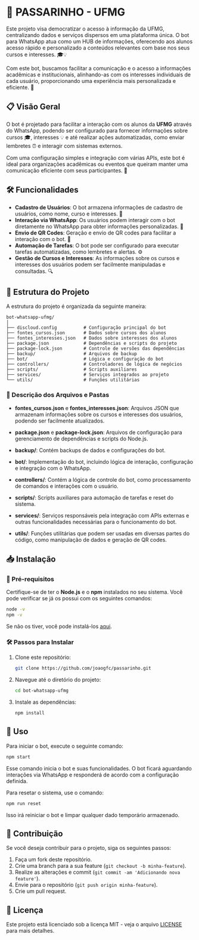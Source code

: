 # 🤖 PASSARINHO - UFMG

Este projeto visa democratizar o acesso à informação da UFMG, centralizando dados e serviços dispersos em uma plataforma única. O bot para WhatsApp atua como um HUB de informações, oferecendo aos alunos acesso rápido e personalizado a conteúdos relevantes com base nos seus cursos e interesses. 🎓💡

Com este bot, buscamos facilitar a comunicação e o acesso a informações acadêmicas e institucionais, alinhando-as com os interesses individuais de cada usuário, proporcionando uma experiência mais personalizada e eficiente. 🚀

## 📋 Visão Geral

O bot é projetado para facilitar a interação com os alunos da **UFMG** através do WhatsApp, podendo ser configurado para fornecer informações sobre cursos 🎓, interesses 💡 e até realizar ações automatizadas, como enviar lembretes ⏰ e interagir com sistemas externos.

Com uma configuração simples e integração com várias APIs, este bot é ideal para organizações acadêmicas ou eventos que queiram manter uma comunicação eficiente com seus participantes. 🎉

## 🛠️ Funcionalidades

- **Cadastro de Usuários**: O bot armazena informações de cadastro de usuários, como nome, curso e interesses. 📝
- **Interação via WhatsApp**: Os usuários podem interagir com o bot diretamente no WhatsApp para obter informações personalizadas. 💬
- **Envio de QR Codes**: Geração e envio de QR codes para facilitar a interação com o bot. 📲
- **Automação de Tarefas**: O bot pode ser configurado para executar tarefas automatizadas, como lembretes e alertas. ⚙️
- **Gestão de Cursos e Interesses**: As informações sobre os cursos e interesses dos usuários podem ser facilmente manipuladas e consultadas. 🔍

## 📂 Estrutura do Projeto

A estrutura do projeto é organizada da seguinte maneira:

```
bot-whatsapp-ufmg/
│
├── discloud.config          # Configuração principal do bot
├── fontes_cursos.json       # Dados sobre cursos dos alunos
├── fontes_interesses.json   # Dados sobre interesses dos alunos
├── package.json             # Dependências e scripts do projeto
├── package-lock.json        # Controle de versões das dependências
├── backup/                  # Arquivos de backup
├── bot/                     # Lógica e configuração do bot
├── controllers/             # Controladores de lógica de negócios
├── scripts/                 # Scripts auxiliares
├── services/                # Serviços integrados ao projeto
└── utils/                   # Funções utilitárias
```

### 📄 Descrição dos Arquivos e Pastas
  
- **fontes_cursos.json** e **fontes_interesses.json**: Arquivos JSON que armazenam informações sobre os cursos e interesses dos usuários, podendo ser facilmente atualizados.

- **package.json** e **package-lock.json**: Arquivos de configuração para gerenciamento de dependências e scripts do Node.js.

- **backup/**: Contém backups de dados e configurações do bot.

- **bot/**: Implementação do bot, incluindo lógica de interação, configuração e integração com o WhatsApp.

- **controllers/**: Contém a lógica de controle do bot, como processamento de comandos e interações com o usuário.

- **scripts/**: Scripts auxiliares para automação de tarefas e reset do sistema.

- **services/**: Serviços responsáveis pela integração com APIs externas e outras funcionalidades necessárias para o funcionamento do bot.

- **utils/**: Funções utilitárias que podem ser usadas em diversas partes do código, como manipulação de dados e geração de QR codes.

## 📥 Instalação

### 🔧 Pré-requisitos

Certifique-se de ter o **Node.js** e o **npm** instalados no seu sistema. Você pode verificar se já os possui com os seguintes comandos:

```bash
node -v
npm -v
```

Se não os tiver, você pode instalá-los [aqui](https://nodejs.org/).

### 🛠️ Passos para Instalar

1. Clone este repositório:
   ```bash
   git clone https://github.com/joaogfc/passarinho.git
   ```

2. Navegue até o diretório do projeto:
   ```bash
   cd bot-whatsapp-ufmg
   ```

3. Instale as dependências:
   ```bash
   npm install
   ```
   
## 🚀 Uso

Para iniciar o bot, execute o seguinte comando:

```bash
npm start
```

Esse comando inicia o bot e suas funcionalidades. O bot ficará aguardando interações via WhatsApp e responderá de acordo com a configuração definida.

Para resetar o sistema, use o comando:

```bash
npm run reset
```

Isso irá reiniciar o bot e limpar qualquer dado temporário armazenado.

## 🤝 Contribuição

Se você deseja contribuir para o projeto, siga os seguintes passos:

1. Faça um fork deste repositório.
2. Crie uma branch para a sua feature (`git checkout -b minha-feature`).
3. Realize as alterações e commit (`git commit -am 'Adicionando nova feature'`).
4. Envie para o repositório (`git push origin minha-feature`).
5. Crie um pull request.

## 📜 Licença

Este projeto está licenciado sob a licença MIT - veja o arquivo [LICENSE](LICENSE) para mais detalhes.


